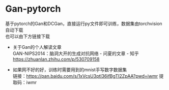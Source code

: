 # Gan-pytorch
基于pytorch的Gan和DCGan，直接运行py文件即可训练，数据集由torchvision自动下载  
也可以由下方链接下载

- 关于Gan的个人解读文章  
GAN-NIPS2014：脑洞大开的生成对抗网络 - 问夏的文章 - 知乎  
https://zhuanlan.zhihu.com/p/530709158

- 如果网不好的好，训练时需要用到的mnist手写数字数据集  
链接：https://pan.baidu.com/s/1xVcsU3ptl36ifBgTI2ZpAA?pwd=iwmr 
提取码：iwmr

